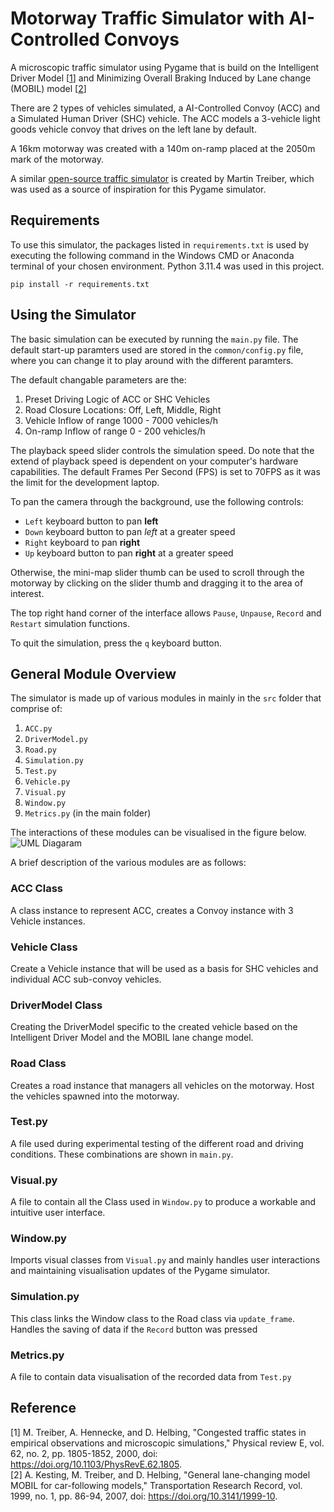 # Motorway Traffic Simulator with AI-Controlled Convoys
A microscopic traffic simulator using Pygame that is build on the Intelligent Driver Model [[1](#reference)] and Minimizing Overall Braking Induced by Lane change (MOBIL) model [[2](#reference)]

There are 2 types of vehicles simulated, a AI-Controlled Convoy (ACC) and a Simulated Human Driver (SHC) vehicle. The ACC  models a 3-vehicle light goods vehicle convoy that drives on the left lane by default.

A 16km motorway was created with a 140m on-ramp placed at the 2050m mark of the motorway.

A similar [open-source traffic simulator](https://www.traffic-simulation.de/onramp.html) is created by Martin Treiber, which was used as a source of inspiration for this Pygame simulator.

## Requirements
To use this simulator, the packages listed in `requirements.txt` is used by executing the following command in the Windows CMD or Anaconda terminal of your chosen environment. Python 3.11.4 was used in this project.

```pip install -r requirements.txt```

## Using the Simulator
The basic simulation can be executed by running the `main.py` file. The default start-up paramters used are stored in the `common/config.py` file, where you can change it to play around with the different paramters.

The default changable parameters are the:
1. Preset Driving Logic of ACC or SHC Vehicles
2. Road Closure Locations: Off, Left, Middle, Right
3. Vehicle Inflow of range 1000 - 7000 vehicles/h
4. On-ramp Inflow of range 0 - 200 vehicles/h

The playback speed slider controls the simulation speed. Do note that the extend of playback speed is dependent on your computer's hardware capabilities. The default Frames Per Second (FPS) is set to 70FPS as it was the limit for the development laptop.

To pan the camera through the background, use the following controls:
- `Left` keyboard button to pan **left**
- `Down` keyboard button to pan *left* at a greater speed
- `Right` keyboard to pan **right**
- `Up` keyboard button to pan **right** at a greater speed

Otherwise, the mini-map slider thumb can be used to scroll through the motorway by clicking on the slider thumb and dragging it to the area of interest.

The top right hand corner of the interface allows `Pause`, `Unpause`, `Record` and `Restart` simulation functions.

To quit the simulation, press the `q` keyboard button.

## General Module Overview
The simulator is made up of various modules in mainly in the `src` folder that comprise of:
1. `ACC.py`
2. `DriverModel.py`
3. `Road.py`
4. `Simulation.py`
5. `Test.py`
6. `Vehicle.py`
7. `Visual.py`
8. `Window.py`
9. `Metrics.py` (in the main folder)

The interactions of these modules can be visualised in the figure below.
![UML Diagaram](common/assets/UMLDiagram.png "UML Diagram")

A brief description of the various modules are as follows:

### ACC Class
A class instance to represent ACC, creates a Convoy instance with 3 Vehicle instances.

### Vehicle Class
Create a Vehicle instance that will be used as a basis for SHC vehicles and individual ACC sub-convoy vehicles.

### DriverModel Class
Creating the DriverModel specific to the created vehicle based on the Intelligent Driver Model and the MOBIL lane change model.

### Road Class
Creates a road instance that managers all vehicles on the motorway. Host the vehicles spawned into the motorway.

### Test.py
A file used during experimental testing of the different road and driving conditions. These combinations are shown in `main.py`.

### Visual.py
A file to contain all the Class used in `Window.py` to produce a workable and intuitive user interface.

### Window.py
Imports visual classes from `Visual.py` and mainly handles user interactions and maintaining visualisation updates of the Pygame simulator.

### Simulation.py
This class links the Window class to the Road class via `update_frame`. Handles the saving of data if the `Record` button was pressed

### Metrics.py
A file to contain data visualisation of the recorded data from `Test.py`

## Reference
[1] M. Treiber, A. Hennecke, and D. Helbing, "Congested traffic states in empirical observations and microscopic simulations," Physical review E, vol. 62, no. 2, pp. 1805-1852, 2000, doi: https://doi.org/10.1103/PhysRevE.62.1805. \
[2] A. Kesting, M. Treiber, and D. Helbing, "General lane-changing model MOBIL for car-following models," Transportation Research Record, vol. 1999, no. 1, pp. 86-94, 2007, doi: https://doi.org/10.3141/1999-10.